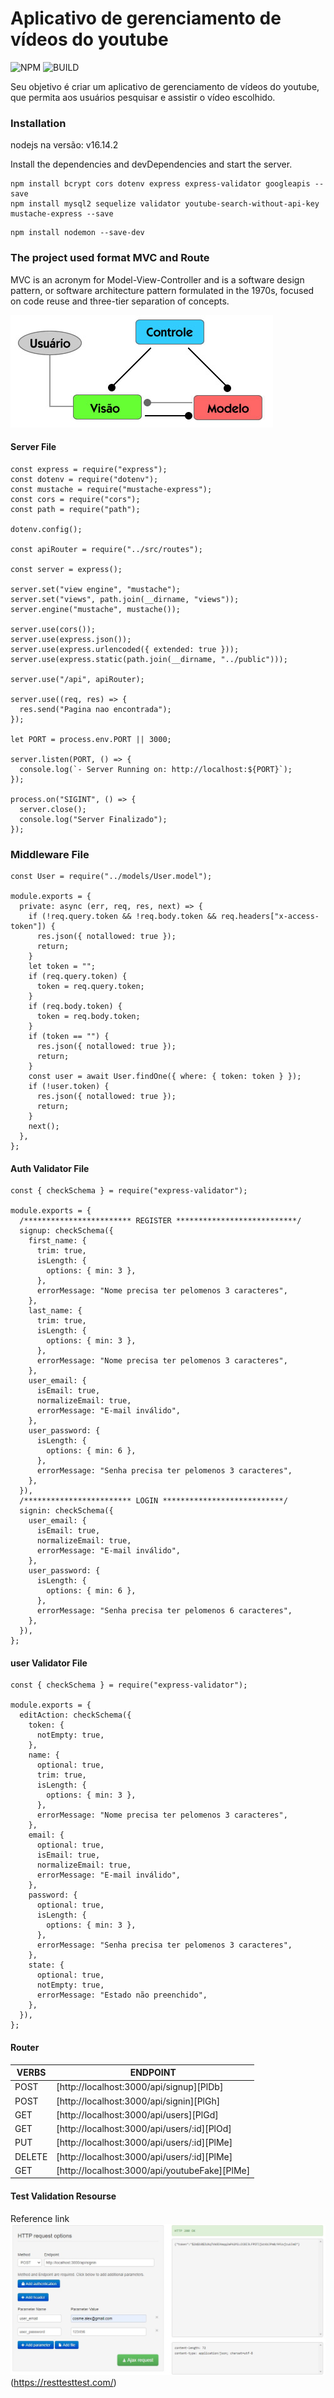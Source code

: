 # Aplicativo de gerenciamento de vídeos do youtube

![NPM](https://img.shields.io/npm/v/cors.svg) ![BUILD](https://camo.githubusercontent.com/7085e7e54b8fe93d5f84f3942b259714ec8ebd2d8d8ee0899ddc20ae851893ee/68747470733a2f2f696d672e736869656c64732e696f2f7472617669732f6d6f74646f746c612f646f74656e762f6d61737465722e7376673f7374796c653d666c61742d737175617265)

Seu objetivo é criar um aplicativo de gerenciamento de vídeos do youtube, que permita aos usuários pesquisar e assistir o vídeo escolhido.

### Installation
nodejs na versão: v16.14.2

Install the dependencies and devDependencies and start the server.

```
npm install bcrypt cors dotenv express express-validator googleapis --save
npm install mysql2 sequelize validator youtube-search-without-api-key mustache-express --save
```
```
npm install nodemon --save-dev
```

### The project used format MVC and Route
MVC is an acronym for Model-View-Controller and is a software design pattern, or software architecture pattern formulated in the 1970s, focused on code reuse and three-tier separation of concepts.

![MVC](https://github.com/cosmeaf/aplicativo_youtube/blob/master/public/img_github/padrao_mvc.jpg)

#### Server File

```
const express = require("express");
const dotenv = require("dotenv");
const mustache = require("mustache-express");
const cors = require("cors");
const path = require("path");

dotenv.config();

const apiRouter = require("../src/routes");

const server = express();

server.set("view engine", "mustache");
server.set("views", path.join(__dirname, "views"));
server.engine("mustache", mustache());

server.use(cors());
server.use(express.json());
server.use(express.urlencoded({ extended: true }));
server.use(express.static(path.join(__dirname, "../public")));

server.use("/api", apiRouter);

server.use((req, res) => {
  res.send("Pagina nao encontrada");
});

let PORT = process.env.PORT || 3000;

server.listen(PORT, () => {
  console.log(`- Server Running on: http://localhost:${PORT}`);
});

process.on("SIGINT", () => {
  server.close();
  console.log("Server Finalizado");
});
```

### Middleware File
```
const User = require("../models/User.model");

module.exports = {
  private: async (err, req, res, next) => {
    if (!req.query.token && !req.body.token && req.headers["x-access-token"]) {
      res.json({ notallowed: true });
      return;
    }
    let token = "";
    if (req.query.token) {
      token = req.query.token;
    }
    if (req.body.token) {
      token = req.body.token;
    }
    if (token == "") {
      res.json({ notallowed: true });
      return;
    }
    const user = await User.findOne({ where: { token: token } });
    if (!user.token) {
      res.json({ notallowed: true });
      return;
    }
    next();
  },
};

```

#### Auth Validator File
```
const { checkSchema } = require("express-validator");

module.exports = {
  /************************ REGISTER ***************************/
  signup: checkSchema({
    first_name: {
      trim: true,
      isLength: {
        options: { min: 3 },
      },
      errorMessage: "Nome precisa ter pelomenos 3 caracteres",
    },
    last_name: {
      trim: true,
      isLength: {
        options: { min: 3 },
      },
      errorMessage: "Nome precisa ter pelomenos 3 caracteres",
    },
    user_email: {
      isEmail: true,
      normalizeEmail: true,
      errorMessage: "E-mail inválido",
    },
    user_password: {
      isLength: {
        options: { min: 6 },
      },
      errorMessage: "Senha precisa ter pelomenos 3 caracteres",
    },
  }),
  /************************ LOGIN ***************************/
  signin: checkSchema({
    user_email: {
      isEmail: true,
      normalizeEmail: true,
      errorMessage: "E-mail inválido",
    },
    user_password: {
      isLength: {
        options: { min: 6 },
      },
      errorMessage: "Senha precisa ter pelomenos 6 caracteres",
    },
  }),
};

```

#### user Validator File
```
const { checkSchema } = require("express-validator");

module.exports = {
  editAction: checkSchema({
    token: {
      notEmpty: true,
    },
    name: {
      optional: true,
      trim: true,
      isLength: {
        options: { min: 3 },
      },
      errorMessage: "Nome precisa ter pelomenos 3 caracteres",
    },
    email: {
      optional: true,
      isEmail: true,
      normalizeEmail: true,
      errorMessage: "E-mail inválido",
    },
    password: {
      optional: true,
      isLength: {
        options: { min: 3 },
      },
      errorMessage: "Senha precisa ter pelomenos 3 caracteres",
    },
    state: {
      optional: true,
      notEmpty: true,
      errorMessage: "Estado não preenchido",
    },
  }),
};

```


#### Router
| VERBS | ENDPOINT |
| ------ | ------ |
| POST | [http://localhost:3000/api/signup][PlDb] |
| POST | [http://localhost:3000/api/signin][PlGh] |
| GET | [http://localhost:3000/api/users][PlGd] |
| GET | [http://localhost:3000/api/users/:id][PlOd] |
| PUT | [http://localhost:3000/api/users/:id][PlMe] |
| DELETE | [http://localhost:3000/api/users/:id][PlMe] |
| GET | [http://localhost:3000/api/youtubeFake][PlMe] |

#### Test Validation Resourse
Reference link ![TEST](https://github.com/cosmeaf/aplicativo_youtube/blob/master/public/img_github/image-signin.jpg)(https://resttesttest.com/)

